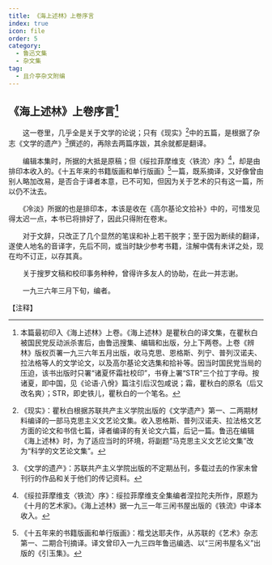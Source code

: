 ```yaml
---
title: 《海上述林》上卷序言
index: true
icon: file
order: 5
category:
  - 鲁迅文集
  - 杂文集
tag:  
  - 且介亭杂文附编
---
```


## 《海上述林》上卷序言[^①]

　　这一卷里，几乎全是关于文学的论说；只有《现实》[^②]中的五篇，是根据了杂志《文学的遗产》[^③]撰述的，再除去两篇序跋，其余就都是翻译。

　　编辑本集时，所据的大抵是原稿；但《绥拉菲摩维支〈铁流〉序》[^④]，却是由排印本收入的。《十五年来的书籍版画和单行版画》[^⑤]一篇，既系摘译，又好像曾由别人略加改易，是否合于译者本意，已不可知，但因为关于艺术的只有这一篇，所以仍不汰去。

　　《冷淡》所据的也是排印本，本该是收在《高尔基论文拾补》中的，可惜发见得太迟一点，本书已将排好了，因此只得附在卷末。

　　对于文辞，只改正了几个显然的笔误和补上若干脱字；至于因为断续的翻译，遂使人地名的音译字，先后不同，或当时缺少参考书籍，注解中偶有未详之处，现在均不订正，以存其真。

　　关于搜罗文稿和校印事务种种，曾得许多友人的协助，在此一并志谢。

　　一九三六年三月下旬，编者。

【注释】

[^①]:本篇最初印入《海上述林》上卷。《海上述林》是瞿秋白的译文集，在瞿秋白被国民党反动派杀害后，由鲁迅搜集、编辑和出版，分上下两卷。上卷《辨林》版权页署一九三六年五月出版，收马克思、恩格斯、列宁、普列汉诺夫、拉法格等人的文学论文，以及高尔基论文选集和拾补等。因当时国民党当局的压迫，该书出版时只署“诸夏怀霜社校印”，书脊上署“STR”三个拉丁字母。按诸夏，即中国，见《论语·八佾》篇注引后汉包咸说；霜，瞿秋白的原名（后又改名爽）；STR，即史铁儿，瞿秋白的一个笔名。

[^②]:《现实》：瞿秋白根据苏联共产主义学院出版的《文学遗产》第一、二两期材料编译的一部马克思主义文艺论文集。收入恩格斯、普列汉诺夫、拉法格文艺方面的论文和书信七篇，译者编译的有关论文六篇，后记一篇。鲁迅在编辑《海上述林》时，为了适应当时的环境，将副题“马克思主义文艺论文集”改为“科学的文艺论文集”。

[^③]:《文学的遗产》：苏联共产主义学院出版的不定期丛刊，多载过去的作家未曾刊行的作品和关于他们的传记资料。

[^④]:《绥拉菲摩维支〈铁流〉序》：绥拉菲摩维支全集编者涅拉陀夫所作，原题为《十月的艺术家》。《海上述林》据一九三一年三闲书屋出版的《铁流》中译本收入。

[^⑤]:《十五年来的书籍版画和单行版画》：楷戈达耶夫作，从苏联的《艺术》杂志第一、二期合刊摘译。译文曾印入一九三四年鲁迅编选、以“三闲书屋名义”出版的《引玉集》。
